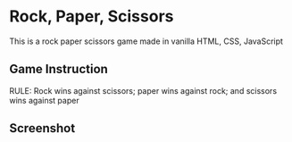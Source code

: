 # Rock, Paper, Scissors

This is a rock paper scissors game made in vanilla HTML, CSS, JavaScript

## Game Instruction

RULE: Rock wins against scissors; paper wins against rock; and scissors wins against paper

## Screenshot

